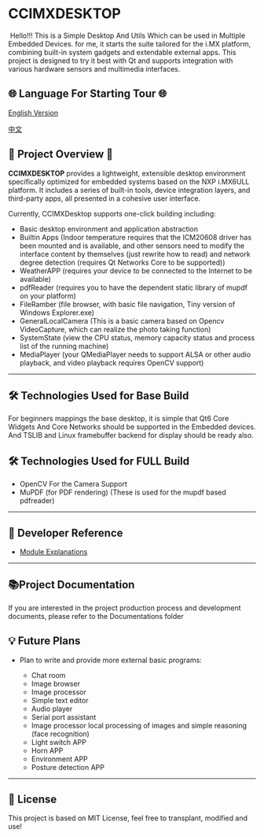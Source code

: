 # CCIMXDESKTOP

​	Hello!!! This is a Simple Desktop And Utils Which can be used in Multiple Embedded Devices. for me, it starts the suite tailored for the i.MX platform, combining built-in system gadgets and extendable external apps. This project is designed to try it best with Qt and supports integration with various hardware sensors and multimedia interfaces.

## 🌐 Language For Starting Tour 🌐

[English Version](./README_EN.md)

[中文](./README.md)

## 🌟 Project Overview 🌟

**CCIMXDESKTOP** provides a lightweight, extensible desktop environment specifically optimized for embedded systems based on the NXP i.MX6ULL platform. It includes a series of built-in tools, device integration layers, and third-party apps, all presented in a cohesive user interface.

Currently, CCIMXDesktop supports one-click building including:

- Basic desktop environment and application abstraction
- Builtin Apps (Indoor temperature requires that the ICM20608 driver has been mounted and is available, and other sensors need to modify the interface content by themselves (just rewrite how to read) and network degree detection (requires Qt Networks Core to be supported))
- WeatherAPP (requires your device to be connected to the Internet to be available)
- pdfReader (requires you to have the dependent static library of mupdf on your platform)
- FileRamber (file browser, with basic file navigation, Tiny version of Windows Explorer.exe)
- GeneralLocalCamera (This is a basic camera based on Opencv VideoCapture, which can realize the photo taking function)
- SystemState (view the CPU status, memory capacity status and process list of the running machine)
- MediaPlayer (your QMediaPlayer needs to support ALSA or other audio playback, and video playback requires OpenCV support)

------

## 🛠️ Technologies Used for Base Build

For beginners mappings the base desktop, it is simple that Qt6 Core Widgets And Core Networks should be supported in the  Embedded devices. And TSLIB and Linux framebuffer backend for display should be ready also.

## 🛠️ Technologies Used for FULL Build

- OpenCV For the Camera Support
- MuPDF (for PDF rendering)     (These is used for the mupdf based pdfreader)

------

## 🧩 Developer Reference

- [Module Explanations](Components-explain-EN.md)

---

## 📚Project Documentation

If you are interested in the project production process and development documents, please refer to the Documentations folder

## 💡 Future Plans

- Plan to write and provide more external basic programs:

  - Chat room
  - Image browser
  - Image processor
  - Simple text editor
  - Audio player
  - Serial port assistant
  - Image processor local processing of images and simple reasoning (face recognition)
  - Light switch APP
  - Horn APP
  - Environment APP
  - Posture detection APP

------

## 📝 License

This project is based on MIT License, feel free to transplant, modified and use!
